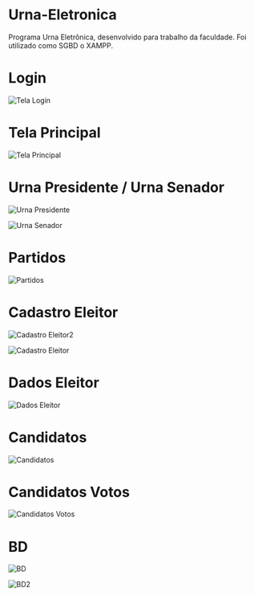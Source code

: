 # Urna-Eletronica
Programa Urna Eletrônica, desenvolvido para trabalho da faculdade.
Foi utilizado como SGBD o XAMPP.

# Login

![Tela Login](https://user-images.githubusercontent.com/49602892/78830923-28e48200-79bf-11ea-893a-9d8924e9d3b3.PNG)

# Tela Principal

![Tela Principal](https://user-images.githubusercontent.com/49602892/78831161-8e387300-79bf-11ea-861e-ca7401477a97.PNG)

# Urna Presidente / Urna Senador

![Urna Presidente](https://user-images.githubusercontent.com/49602892/78831294-c344c580-79bf-11ea-968a-8648164ab431.PNG)

![Urna Senador](https://user-images.githubusercontent.com/49602892/78831331-d22b7800-79bf-11ea-9e39-8dcc087c5d0b.PNG)

# Partidos

![Partidos](https://user-images.githubusercontent.com/49602892/78831370-e7a0a200-79bf-11ea-827b-3d997f1aaa00.PNG)

# Cadastro Eleitor

![Cadastro Eleitor2](https://user-images.githubusercontent.com/49602892/78831480-161e7d00-79c0-11ea-85f5-e6c4303c951b.PNG)

![Cadastro Eleitor](https://user-images.githubusercontent.com/49602892/78832001-eb80f400-79c0-11ea-8e9f-4262cceb08d3.PNG)

# Dados Eleitor

![Dados Eleitor](https://user-images.githubusercontent.com/49602892/78832042-005d8780-79c1-11ea-9f68-87b0e0e222e3.PNG)

# Candidatos

![Candidatos](https://user-images.githubusercontent.com/49602892/78832109-18350b80-79c1-11ea-948c-3f686c016ce1.PNG)

# Candidatos Votos

![Candidatos Votos](https://user-images.githubusercontent.com/49602892/78832154-2b47db80-79c1-11ea-90fe-61e884c9ca9f.PNG)

# BD

![BD](https://user-images.githubusercontent.com/49602892/78832685-0d2eab00-79c2-11ea-8663-0533253f4d24.PNG)

![BD2](https://user-images.githubusercontent.com/49602892/78832718-1b7cc700-79c2-11ea-8d7b-bee7c2e01502.PNG)
